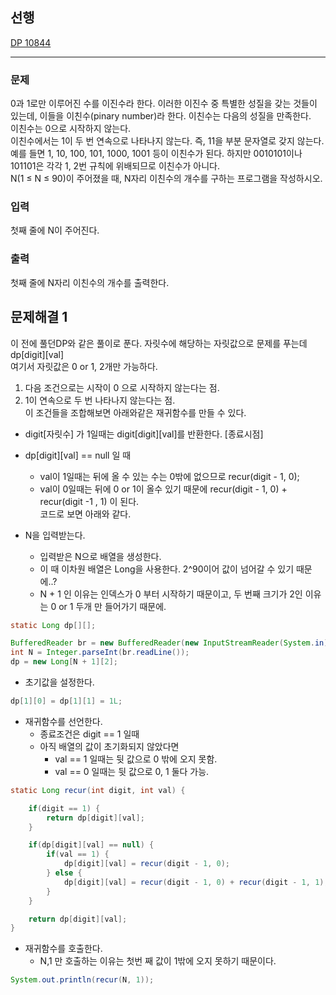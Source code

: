 ## 선행
[DP 10844](https://github.com/xxx-sj/algorithm/tree/master/baekjoon/DP/src/date_2023_08_15/DP_10844)  

* * *

### 문제
0과 1로만 이루어진 수를 이진수라 한다. 이러한 이진수 중 특별한 성질을 갖는 것들이 있는데, 이들을 이친수(pinary number)라 한다. 이친수는 다음의 성질을 만족한다.  
이친수는 0으로 시작하지 않는다.  
이친수에서는 1이 두 번 연속으로 나타나지 않는다. 즉, 11을 부분 문자열로 갖지 않는다.  
예를 들면 1, 10, 100, 101, 1000, 1001 등이 이친수가 된다. 하지만 0010101이나 101101은 각각 1, 2번 규칙에 위배되므로 이친수가 아니다.  
N(1 ≤ N ≤ 90)이 주어졌을 때, N자리 이친수의 개수를 구하는 프로그램을 작성하시오.  

### 입력
첫째 줄에 N이 주어진다.

### 출력
첫째 줄에 N자리 이친수의 개수를 출력한다.


## 문제해결 1
이 전에 풀던DP와 같은 풀이로 푼다.  자릿수에 해당하는 자릿값으로 문제를 푸는데 dp[digit][val]   
여기서 자릿값은 0 or 1,  2개만 가능하다.   
1. 다음 조건으로는 시작이 0 으로 시작하지 않는다는 점.
2. 1이 연속으로 두 번 나타나지 않는다는 점.   
이 조건들을 조합해보면 아래와같은 재귀함수를 만들 수 있다.
- digit[자릿수] 가 1일때는 digit[digit][val]를 반환한다. [종료시점]
- dp[digit][val] == null 일 때 
  - val이 1일때는 뒤에 올 수 있는 수는 0밖에 없으므로 recur(digit - 1, 0);
  - val이 0일때는 뒤에 0 or 1이 올수 있기 때문에 recur(digit - 1, 0) + recur(digit -1 , 1) 이 된다.  
코드로 보면 아래와 같다.

- N을 입력받는다.
  - 입력받은 N으로 배열을 생성한다.
  - 이 때 이차원 배열은 Long을 사용한다. 2^90이어 값이 넘어갈 수 있기 때문에..?
  - N + 1 인 이유는 인덱스가 0 부터 시작하기 때문이고, 두 번째 크기가 2인 이유는 0 or 1 두개 만 들어가기 때문에.
```java
static Long dp[][];

BufferedReader br = new BufferedReader(new InputStreamReader(System.in));
int N = Integer.parseInt(br.readLine());
dp = new Long[N + 1][2];
```
- 초기값을 설정한다.
```java
dp[1][0] = dp[1][1] = 1L;
```
- 재귀함수를 선언한다.
  - 종료조건은 digit == 1 일때
  - 아직 배열의 값이 초기화되지 않았다면
    - val == 1 일때는 뒷 값으로 0 밖에 오지 못함.
    - val == 0 일때는 뒷 값으로 0, 1 둘다 가능.
```java
static Long recur(int digit, int val) {

    if(digit == 1) {
        return dp[digit][val];
    }

    if(dp[digit][val] == null) {
        if(val == 1) {
            dp[digit][val] = recur(digit - 1, 0);
        } else {
            dp[digit][val] = recur(digit - 1, 0) + recur(digit - 1, 1);
        }
    }

    return dp[digit][val];
}
```
- 재귀함수를 호출한다.
  - N,1 만 호출하는 이유는 첫번 째 값이 1밖에 오지 못하기 때문이다.
```java
System.out.println(recur(N, 1));
```
